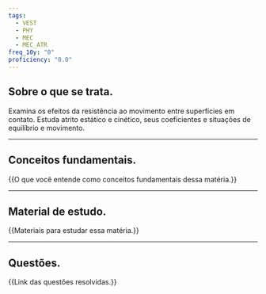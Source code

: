 ```yaml
---
tags:
  - VEST
  - PHY
  - MEC
  - MEC_ATR
freq_10y: "0"
proficiency: "0.0"
---
```

## Sobre o que se trata.

Examina os efeitos da resistência ao movimento entre superfícies em contato. Estuda atrito estático e cinético, seus coeficientes e situações de equilíbrio e movimento.

--- 
## Conceitos fundamentais.

{{O que você entende como conceitos fundamentais dessa matéria.}}

---
## Material de estudo.

{{Materiais para estudar essa matéria.}}

--- 
## Questões.

{{Link das questões resolvidas.}}